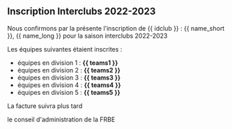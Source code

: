 ## Inscription Interclubs 2022-2023

Nous confirmons par la présente l'inscription de {{ idclub }} : {{ name_short }}, {{ name_long }} pour la saison interclubs 2022-2023

Les équipes suivantes étaient inscrites :

  - équipes en division 1 : **{{ teams1 }}**
  - équipes en division 2 : **{{ teams2 }}**
  - équipes en division 3 : **{{ teams3 }}**
  - équipes en division 4 : **{{ teams4 }}**
  - équipes en division 5 : **{{ teams5 }}**

La facture suivra plus tard

le conseil d'administration de la FRBE